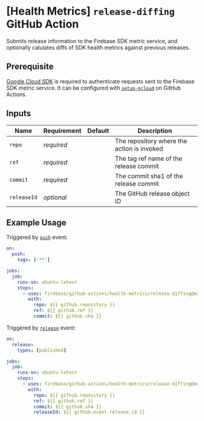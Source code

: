 # [Health Metrics] `release-diffing` GitHub Action

Submits release information to the Firebase SDK metric service, and optionally calulates diffs of SDK health metrics against previous releases.

## Prerequisite

[Google Cloud SDK](https://cloud.google.com/sdk/) is required to authenticate requests sent to the Firebase SDK metric service. It can be configured with [`setup-gcloud`](https://github.com/google-github-actions/setup-gcloud) on GitHub Actions.

## Inputs

| Name        | Requirement | Default | Description                                |
| ----------- | ----------- | ------- | ------------------------------------------ |
| `repo`      | _required_  |         | The repository where the action is invoked |
| `ref`       | _required_  |         | The tag ref name of the release commit     |
| `commit`    | _required_  |         | The commit sha1 of the release commit      |
| `releaseId` | _optional_  |         | The GitHub release object ID               |

## Example Usage

Triggered by [`push`](https://docs.github.com/en/developers/webhooks-and-events/webhooks/webhook-events-and-payloads#push) event:

```yml
on:
  push:
    tags: ['**']

jobs:
  job:
    runs-on: ubuntu-latest
    steps:
      - uses: firebase/github-actions/health-metrics/release-diffing@master
        with:
          repo: ${{ github.repository }}
          ref: ${{ github.ref }}
          commit: ${{ github.sha }}
```

Triggered by [`release`](https://docs.github.com/en/developers/webhooks-and-events/webhooks/webhook-events-and-payloads#release) event:

```yml
on:
  release:
    types: [published]

jobs:
  job:
    runs-on: ubuntu-latest
    steps:
      - uses: firebase/github-actions/health-metrics/release-diffing@master
        with:
          repo: ${{ github.repository }}
          ref: ${{ github.ref }}
          commit: ${{ github.sha }}
          releaseId: ${{ github.event.release.id }}
```
